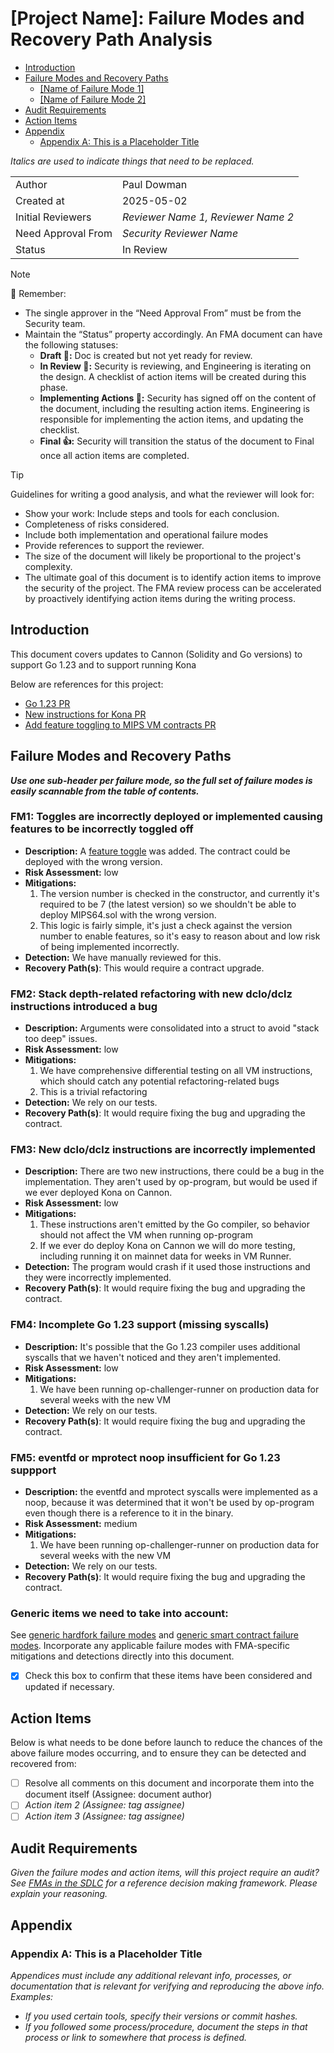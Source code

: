 # [Project Name]: Failure Modes and Recovery Path Analysis

<!-- START doctoc generated TOC please keep comment here to allow auto update -->
<!-- DON'T EDIT THIS SECTION, INSTEAD RE-RUN doctoc TO UPDATE -->

- [Introduction](#introduction)
- [Failure Modes and Recovery Paths](#failure-modes-and-recovery-paths)
  - [[Name of Failure Mode 1]](#name-of-failure-mode-1)
  - [[Name of Failure Mode 2]](#name-of-failure-mode-2)
- [Audit Requirements](#audit-requirements)
- [Action Items](#action-items)
- [Appendix](#appendix)
  - [Appendix A: This is a Placeholder Title](#appendix-a-this-is-a-placeholder-title)

<!-- END doctoc generated TOC please keep comment here to allow auto update -->

_Italics are used to indicate things that need to be replaced._

|                    |                                                    |
| ------------------ | -------------------------------------------------- |
| Author             | Paul Dowman                                        |
| Created at         | 2025-05-02                                         |
| Initial Reviewers  | _Reviewer Name 1, Reviewer Name 2_                 |
| Need Approval From | _Security Reviewer Name_                           |
| Status             | In Review                                          |

> [!NOTE]
> 📢 Remember:
>
> - The single approver in the “Need Approval From” must be from the Security team.
> - Maintain the “Status” property accordingly. An FMA document can have the following statuses:
>   - **Draft 📝:** Doc is created but not yet ready for review.
>   - **In Review 🔎:** Security is reviewing, and Engineering is iterating on the design. A checklist of action items will be created during this phase.
>   - **Implementing Actions 🛫:** Security has signed off on the content of the document, including the resulting action items. Engineering is responsible for implementing the action items, and updating the checklist.
>   - **Final 👍:** Security will transition the status of the document to Final once all action items are completed.

> [!TIP]
> Guidelines for writing a good analysis, and what the reviewer will look for:
>
> - Show your work: Include steps and tools for each conclusion.
> - Completeness of risks considered.
> - Include both implementation and operational failure modes
> - Provide references to support the reviewer.
> - The size of the document will likely be proportional to the project's complexity.
> - The ultimate goal of this document is to identify action items to improve the security of the project. The FMA review process can be accelerated by proactively identifying action items during the writing process.

## Introduction

This document covers updates to Cannon (Solidity and Go versions) to support Go 1.23 and to support running Kona

Below are references for this project:

- [Go 1.23 PR](https://github.com/ethereum-optimism/optimism/pull/14692)
- [New instructions for Kona PR](https://github.com/ethereum-optimism/optimism/pull/15601)
- [Add feature toggling to MIPS VM contracts PR](https://github.com/ethereum-optimism/optimism/pull/15487)

## Failure Modes and Recovery Paths

**_Use one sub-header per failure mode, so the full set of failure modes is easily scannable from the table of contents._**

### FM1: Toggles are incorrectly deployed or implemented causing features to be incorrectly toggled off

- **Description:** A [feature toggle](https://github.com/ethereum-optimism/optimism/pull/15487) was added. The contract could be deployed with the wrong version.
- **Risk Assessment:** low
- **Mitigations:**
  1. The version number is checked in the constructor, and currently it's required to be 7 (the latest version) so we shouldn't be able to deploy MIPS64.sol with the wrong version.
  2. This logic is fairly simple, it's just a check against the version number to enable features, so it's easy to reason about and low risk of being implemented incorrectly.
- **Detection:** We have manually reviewed for this.
- **Recovery Path(s)**: This would require a contract upgrade.

### FM2: Stack depth-related refactoring with new dclo/dclz instructions introduced a bug

- **Description:** Arguments were consolidated into a struct to avoid "stack too deep" issues. 
- **Risk Assessment:** low
- **Mitigations:** 
  1. We have comprehensive differential testing on all VM instructions, which should catch any potential refactoring-related bugs
  2. This is a trivial refactoring
- **Detection:** We rely on our tests.
- **Recovery Path(s)**: It would require fixing the bug and upgrading the contract.

### FM3: New dclo/dclz instructions are incorrectly implemented

- **Description:** There are two new instructions, there could be a bug in the implementation. They aren't used by op-program, but would be used if we ever deployed Kona on Cannon.
- **Risk Assessment:** low
- **Mitigations:** 
  1. These instructions aren't emitted by the Go compiler, so behavior should not affect the VM when running op-program
  2. If we ever do deploy Kona on Cannon we will do more testing, including running it on mainnet data for weeks in VM Runner.
- **Detection:** The program would crash if it used those instructions and they were incorrectly implemented.
- **Recovery Path(s)**: It would require fixing the bug and upgrading the contract.

### FM4: Incomplete Go 1.23 support (missing syscalls)

- **Description:** It's possible that the Go 1.23 compiler uses additional syscalls that we haven't noticed and they aren't implemented.
- **Risk Assessment:** low
- **Mitigations:**
  1. We have been running op-challenger-runner on production data for several weeks with the new VM
- **Detection:** We rely on our tests.
- **Recovery Path(s)**: It would require fixing the bug and upgrading the contract.

### FM5: eventfd or mprotect noop insufficient for Go 1.23 suppport

- **Description:** the eventfd and mprotect syscalls were implemented as a noop, because it was determined that it won't be used by op-program even though there is a reference to it in the binary.
- **Risk Assessment:** medium
- **Mitigations:** 
  1. We have been running op-challenger-runner on production data for several weeks with the new VM
- **Detection:** We rely on our tests.
- **Recovery Path(s)**: It would require fixing the bug and upgrading the contract.

### Generic items we need to take into account:

See [generic hardfork failure modes](./fma-generic-hardfork.md) and [generic smart contract failure modes](./fma-generic-contracts.md).
Incorporate any applicable failure modes with FMA-specific mitigations and detections directly into this document.

- [x] Check this box to confirm that these items have been considered and updated if necessary.

## Action Items

Below is what needs to be done before launch to reduce the chances of the above failure modes occurring, and to ensure they can be detected and recovered from:

- [ ] Resolve all comments on this document and incorporate them into the document itself (Assignee: document author)
- [ ] _Action item 2 (Assignee: tag assignee)_
- [ ] _Action item 3 (Assignee: tag assignee)_

## Audit Requirements

_Given the failure modes and action items, will this project require an audit? See [FMAs in the SDLC](https://github.com/ethereum-optimism/pm/blob/main/src/fmas.md#determine-audit-requirements) for a reference decision making framework. Please explain your reasoning._

## Appendix

### Appendix A: This is a Placeholder Title

_Appendices must include any additional relevant info, processes, or documentation that is relevant for verifying and reproducing the above info. Examples:_

- _If you used certain tools, specify their versions or commit hashes._
- _If you followed some process/procedure, document the steps in that process or link to somewhere that process is defined._
